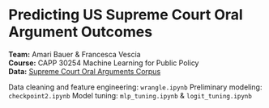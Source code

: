# Predicting US Supreme Court Oral Argument Outcomes
**Team:** Amari Bauer & Francesca Vescia\
**Course:** CAPP 30254 Machine Learning for Public Policy\
**Data:** [Supreme Court Oral Arguments Corpus](https://convokit.cornell.edu/documentation/supreme.html)

Data cleaning and feature engineering: `wrangle.ipynb`
Preliminary modeling: `checkpoint2.ipynb`
Model tuning: `mlp_tuning.ipynb` & `logit_tuning.ipynb`

